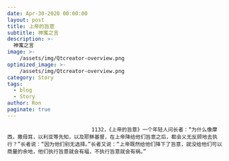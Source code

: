 ```yaml
---
date: Apr-30-2020 00:00:00
layout: post
title: 上帝的旨意
subtitle: 神寓之言
description: >-
  神寓之言
image: >-
    /assets/img/Qtcreator-overview.png
optimized_image: >-
    /assets/img/Qtcreator-overview.png
category: Story
tags:
  - blog
  - Story
author: Ron
paginate: true
---
```


							　　1132，《上帝的旨意》一个年轻人问长者：“为什么像摩西，撒母耳，以利亚等先知，以及耶稣基督，在上帝降给他们旨意之后，都会义无反顾地去执行？”长者说：“因为他们别无选择。”长者又说：“上帝既然给他们降下了旨意，就没给他们可以商量的余地，他们执行旨意就会有福，不执行旨意就会有祸。”
							
							
						
